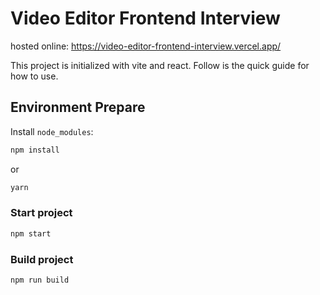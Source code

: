 # Video Editor Frontend Interview

hosted online: https://video-editor-frontend-interview.vercel.app/

This project is initialized with vite and react. Follow is the quick guide for how to use.

## Environment Prepare

Install `node_modules`:

```bash
npm install
```

or

```bash
yarn
```

### Start project

```bash
npm start
```

### Build project

```bash
npm run build
```
